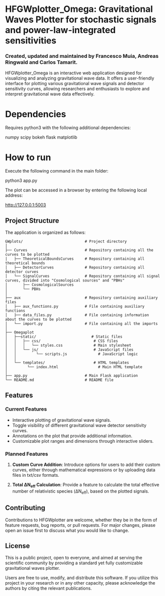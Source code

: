 # HFGWplotter_Omega: Gravitational Waves Plotter for stochastic signals and power-law-integrated sensitivities

### Created, updated and maintained by Francesco Muia, Andreas Ringwald and Carlos Tamarit.

HFGWplotter_Omega is an interactive web application designed for visualizing and analyzing gravitational wave data. It offers a user-friendly interface for plotting various gravitational wave signals and detector sensitivity curves, allowing researchers and enthusiasts to explore and interpret gravitational wave data effectively.

# Dependencies

Requires python3 with the following additional dependencies:

numpy
scipy
bokeh
flask
matplotlib


# How to run

Execute the following command in the main folder:

python3 app.py 

The plot can be accessed in a browser by entering the following local address:

http://127.0.0.1:5003




## Project Structure

The application is organized as follows:

```
GWplots/                            # Project directory
│
├── Curves                          # Repository containing all the curves to be plotted
|   ├── TheoreticalBoundsCurves     # Repository containing all theoretical bounds
│   ├── DetectorCurves              # Repository containing all detector curves
│   └── SignalCurves                # Repository containing all signal curves, divided into "Cosmological sources" and "PBHs"
│       ├── CosmologicalSources
│       └── PBHs
│
├── aux                             # Repository containing auxiliary files
│   ├── aux_functions.py            # File containing auxiliary functions
│   ├── data_files.py               # File containing information about the curves to be plotted
│   └── import.py                   # File containing all the imports
│   
├── Omegaplot 
│   ├──static/                         # Static files
│   │   ├── css/                        # CSS files
│   │   │   └── styles.css              # Main stylesheet
│   │   └── js/                         # JavaScript files
│   │         └── scripts.js              # JavaScript logic
│   │ 
│   └── templates/                      # HTML templates
│         └── index.html                  # Main HTML template
│
├── app.py                          # Main Flask application
└── README.md                       # README file
```

## Features

### Current Features

- Interactive plotting of gravitational wave signals.
- Toggle visibility of different gravitational wave detector sensitivity curves.
- Annotations on the plot that provide additional information.
- Customizable plot ranges and dimensions through interactive sliders.


### Planned Features

1. **Custom Curve Addition**: Introduce options for users to add their custom curves, either through mathematical expressions or by uploading data files in txt/csv formats.

2. **Total ΔN<sub>eff</sub> Calculation**: Provide a feature to calculate the total effective number of relativistic species (ΔN<sub>eff</sub>), based on the plotted signals.



## Contributing

Contributions to HFGWplotter are welcome, whether they be in the form of feature requests, bug reports, or pull requests. For major changes, please open an issue first to discuss what you would like to change.

## License

This is a public project, open to everyone, and aimed at serving the scientific community by providing a standard yet fully customizable gravitational waves plotter.

Users are free to use, modify, and distribute this software. If you utilize this project in your research or in any other capacity, please acknowledge the authors by citing the relevant publications.
